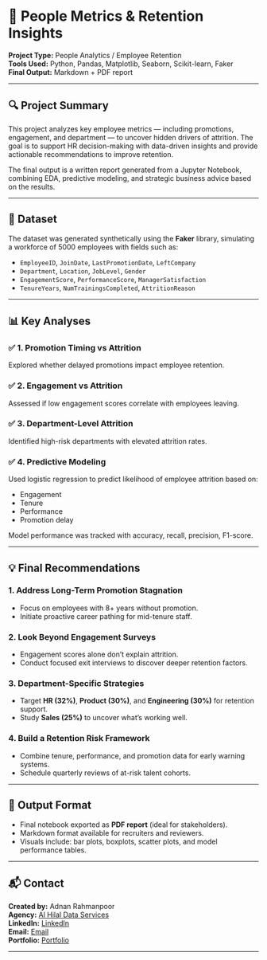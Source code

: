 # 📘 People Metrics & Retention Insights 

**Project Type:** People Analytics / Employee Retention  
**Tools Used:** Python, Pandas, Matplotlib, Seaborn, Scikit-learn, Faker  
**Final Output:** Markdown + PDF report

---

## 🔍 Project Summary

This project analyzes key employee metrics — including promotions, engagement, and department — to uncover hidden drivers of attrition. The goal is to support HR decision-making with data-driven insights and provide actionable recommendations to improve retention.

The final output is a written report generated from a Jupyter Notebook, combining EDA, predictive modeling, and strategic business advice based on the results.

---

## 📁 Dataset

The dataset was generated synthetically using the **Faker** library, simulating a workforce of 5000 employees with fields such as:

- `EmployeeID`, `JoinDate`, `LastPromotionDate`, `LeftCompany`
- `Department`, `Location`, `JobLevel`, `Gender`
- `EngagementScore`, `PerformanceScore`, `ManagerSatisfaction`
- `TenureYears`, `NumTrainingsCompleted`, `AttritionReason`

---

## 📊 Key Analyses

### ✅ 1. Promotion Timing vs Attrition  
Explored whether delayed promotions impact employee retention.

### ✅ 2. Engagement vs Attrition  
Assessed if low engagement scores correlate with employees leaving.

### ✅ 3. Department-Level Attrition  
Identified high-risk departments with elevated attrition rates.

### ✅ 4. Predictive Modeling  
Used logistic regression to predict likelihood of employee attrition based on:
- Engagement
- Tenure
- Performance
- Promotion delay

Model performance was tracked with accuracy, recall, precision, F1-score.

---

## 💡 Final Recommendations

### 1. **Address Long-Term Promotion Stagnation**
- Focus on employees with 8+ years without promotion.
- Initiate proactive career pathing for mid-tenure staff.

### 2. **Look Beyond Engagement Surveys**
- Engagement scores alone don’t explain attrition.
- Conduct focused exit interviews to discover deeper retention factors.

### 3. **Department-Specific Strategies**
- Target **HR (32%)**, **Product (30%)**, and **Engineering (30%)** for retention support.
- Study **Sales (25%)** to uncover what’s working well.

### 4. **Build a Retention Risk Framework**
- Combine tenure, performance, and promotion data for early warning systems.
- Schedule quarterly reviews of at-risk talent cohorts.

---

## 📄 Output Format

- Final notebook exported as **PDF report** (ideal for stakeholders).
- Markdown format available for recruiters and reviewers.
- Visuals include: bar plots, boxplots, scatter plots, and model performance tables.

---

## 📬 Contact

**Created by:** Adnan Rahmanpoor  
**Agency:** [Al Hilal Data Services](https://alhilaldataservices.com)  
**LinkedIn:** [LinkedIn](https://linkedin.com/in/adnanrahmanpoor)    
**Email:** [Email](mailto:adnanrahmanpoor@gmail.com)  
**Portfolio:** [Portfolio](https:/github.com/adnanrahmanpoor/Data_Projects)

---
